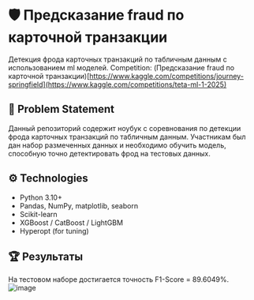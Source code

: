 # 🛡️ Предсказание fraud по карточной транзакции

Детекция фрода карточных транзакций по табличным данным с использованием ml моделей. Competition: (Предсказание fraud по карточной транзакции)[https://www.kaggle.com/competitions/journey-springfield](https://www.kaggle.com/competitions/teta-ml-1-2025)

## 🧠 Problem Statement

Данный репозиторий содержит ноубук с соревнования по детекции фрода карточных транзакций по табличным данным. Участникам был дан набор размеченных данных и необходимо обучить модель, способную точно детектировать фрод на тестовых данных.

## ⚙️ Technologies

- Python 3.10+
- Pandas, NumPy, matplotlib, seaborn
- Scikit-learn
- XGBoost / CatBoost / LightGBM
- Hyperopt (for tuning)

## 🏆 Результаты
На тестовом наборе достигается точность F1-Score = 89.6049%.
![image](https://github.com/user-attachments/assets/ccb5af3b-1a7d-4e5e-9471-1e72687d8507)








